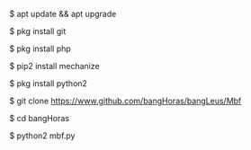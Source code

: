 
$ apt update && apt upgrade

$ pkg install git

$ pkg install php 

$ pip2 install mechanize

$ pkg install python2

$ git clone https://www.github.com/bangHoras/bangLeus/Mbf

$ cd bangHoras

$ python2 mbf.py

